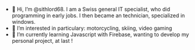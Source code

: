 - 👋 Hi, I’m @sithlord68. I am a Swiss general IT specialist, who did programming in early jobs. I then became an technician, specialized in windows.
- 👀 I’m interested in particulary: motorcycling, skiing, video gaming
- 🌱 I’m currently learning Javascript with Firebase, wanting to develop my personal project, at last ! 
